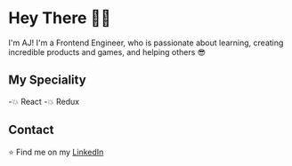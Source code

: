 # Hey There :man_technologist:

I'm AJ! I'm a Frontend Engineer, who is passionate about learning, creating incredible products and games, and helping others :sunglasses:

## My Speciality

-:boom: React
-:boom: Redux

## Contact

:star: Find me on my [LinkedIn](https://www.linkedin.com/in/aj-gebara/)
